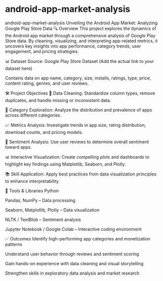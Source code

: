 # android-app-market-analysis
android-app-market-analysis
 Unveiling the Android App Market: Analyzing Google Play Store Data
🔍 Overview
This project explores the dynamics of the Android app market through a comprehensive analysis of Google Play Store data. By cleaning, visualizing, and interpreting app-related metrics, it uncovers key insights into app performance, category trends, user engagement, and pricing strategies.

📊 Dataset
Source: Google Play Store Dataset (Add the actual link to your dataset here)

Contains data on app name, category, size, installs, ratings, type, price, content rating, genres, and user reviews.

🛠️ Project Objectives
🧹 Data Cleaning: Standardize column types, remove duplicates, and handle missing or inconsistent data.

📂 Category Exploration: Analyze the distribution and prevalence of apps across different categories.

📈 Metrics Analysis: Investigate trends in app size, rating distribution, download counts, and pricing models.

💬 Sentiment Analysis: Use user reviews to determine overall sentiment toward apps.

📊 Interactive Visualization: Create compelling plots and dashboards to highlight key findings using Matplotlib, Seaborn, and Plotly.

📚 Skill Application: Apply best practices from data visualization principles to enhance interpretability.

🧰 Tools & Libraries
Python

Pandas, NumPy – Data processing

Seaborn, Matplotlib, Plotly – Data visualization

NLTK / TextBlob – Sentiment analysis

Jupyter Notebook / Google Colab – Interactive coding environment

✅ Outcomes
Identify high-performing app categories and monetization patterns

Understand user behavior through reviews and sentiment scoring

Gain hands-on experience with data cleaning and visual storytelling

Strengthen skills in exploratory data analysis and market research

